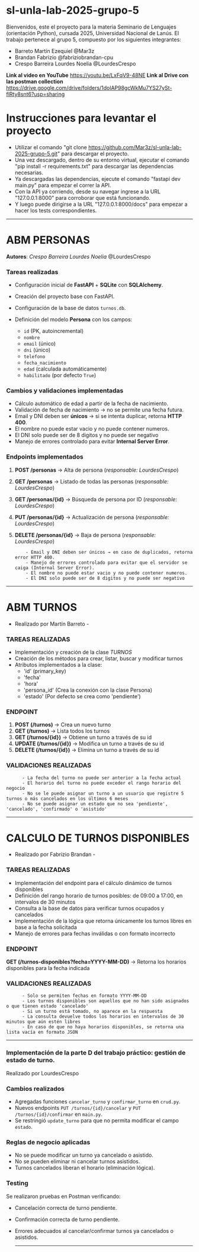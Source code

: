 # sl-unla-lab-2025-grupo-5

Bienvenidos, este el proyecto para la materia Seminario de Lenguajes (orientación Python), cursada 2025, Universidad Nacional de Lanús.
El trabajo pertenece al grupo 5, compuesto por los siguientes integrantes:
- Barreto Martín Ezequiel       @Mar3z
- Brandan Fabrizio              @fabriziobrandan-cpu
- Crespo Barreira Lourdes Noelia    @LourdesCrespo

**Link al video en YouTube** https://youtu.be/LxFqV9-48NE
**Link al Drive con las postman collection** https://drive.google.com/drive/folders/1dolAP98gcWkMu7YS27ySt-flRty8snt6?usp=sharing

# Instrucciones para levantar el proyecto
- Utilizar el comando "git clone https://github.com/Mar3z/sl-unla-lab-2025-grupo-5.git" para descargar el proyecto.
- Una vez descargado, dentro de su entorno virtual, ejecutar el comando "pip install -r requirements.txt" para descargar las dependencias necesarias.
- Ya descargadas las dependencias, ejecute el comando "fastapi dev main.py" para empezar el correr la API.
- Con la API ya corriendo, desde su navegar ingrese a la URL "127.0.0.1:8000" para corroborar que está funcionando.
- Y luego puede dirigirse a la URL "127.0.0.1:8000/docs" para empezar a hacer los tests correspondientes.

-------------------------------------------------------------------------------

# ABM PERSONAS

**Autores**: *Crespo Barreira Lourdes Noelia* @LourdesCrespo

### Tareas realizadas

* Configuración inicial de **FastAPI** + **SQLite** con **SQLAlchemy**.
* Creación del proyecto base con FastAPI.
* Configuración de la base de datos `turnos.db`.
* Definición del modelo **Persona** con los campos:

  * `id` (PK, autoincremental)
  * `nombre`
  * `email` (único)
  * `dni` (único)
  * `telefono`
  * `fecha_nacimiento`
  * `edad` (calculada automáticamente)
  * `habilitado` (por defecto `True`)

### Cambios y validaciones implementadas

* Cálculo automático de edad a partir de la fecha de nacimiento.
* Validación de fecha de nacimiento → no se permite una fecha futura.
* Email y DNI deben ser **únicos** → si se intenta duplicar, retorna **HTTP 400**.
* El nombre no puede estar vacio y no puede contener numeros.
* El DNI solo puede ser de 8 digitos y no puede ser negativo
* Manejo de errores controlado para evitar **Internal Server Error**.

### Endpoints implementados

1. **POST /personas** → Alta de persona (*responsable: LourdesCrespo*)
2. **GET /personas** → Listado de todas las personas (*responsable: LourdesCrespo*)
3. **GET /personas/{id}** → Búsqueda de persona por ID (*responsable: LourdesCrespo*)
4. **PUT /personas/{id}** → Actualización de persona (*responsable: LourdesCrespo*)
5. **DELETE /personas/{id}** → Baja de persona (*responsable: LourdesCrespo*)

           - Email y DNI deben ser únicos → en caso de duplicados, retorna error HTTP 400.
           - Manejo de errores controlado para evitar que el servidor se caiga (Internal Server Error).
           - El nombre no puede estar vacio y no puede contener numeros.
           - El DNI solo puede ser de 8 digitos y no puede ser negativo
---------------------------------------------------------------------------------------------

# ABM TURNOS
 - Realizado por Martín Barreto -

### TAREAS REALIZADAS
* Implementación y creación de la clase *TURNOS*
* Creación de los métodos para crear, listar, buscar y modificar turnos
* Atributos implementados a la clase:
  - 'id' (primary_key)
  - 'fecha'
  - 'hora'
  - 'persona_id' (Crea la conexión con la clase Persona)
  - 'estado' (Por defecto se crea como 'pendiente')

### ENDPOINT
 1. **POST (/turnos)** -> Crea un nuevo turno
 2. **GET (/turnos)** -> Lista todos los turnos
 3. **GET (/turnos/{id})** -> Obtiene un turno a través de su id
 4. **UPDATE (/turnos/{id})** -> Modifica un turno a través de su id
 5. **DELETE (/turnos/{id})** -> Elimina un turno a través de su id

### VALIDACIONES REALIZADAS
          - La fecha del turno no puede ser anterior a la fecha actual
          - El horario del turno no puede exceder el rango horario del negocio
          - No se le puede asignar un turno a un usuario que registre 5 turnos o más cancelados en los últimos 6 meses
          - No se puede asignar un estado que no sea 'pendiente', 'cancelado', 'confirmado' o 'asistido'

---------------------------------------------------------------------------------------------

# CALCULO DE TURNOS DISPONIBLES
 - Realizado por Fabrizio Brandan -

### TAREAS REALIZADAS
 * Implementación del endpoint para el cálculo dinámico de turnos disponibles
 * Definición del rango horario de turnos posibles: de 09:00 a 17:00, en intervalos de 30 minutos
 * Consulta a la base de datos para verificar turnos ocupados y cancelados
 * Implementación de la lógica que retorna únicamente los turnos libres en base a la fecha solicitada
 * Manejo de errores para fechas inválidas o con formato incorrecto

### ENDPOINT
 **GET (/turnos-disponibles?fecha=YYYY-MM-DD)** -> Retorna los horarios disponibles para la fecha indicada

### VALIDACIONES REALIZADAS
          - Solo se permiten fechas en formato YYYY-MM-DD
          - Los turnos disponibles son aquellos que no han sido asignados o que tienen estado 'cancelado'
          - Si un turno está tomado, no aparece en la respuesta
          - La consulta devuelve todos los horarios en intervalos de 30 minutos que aún estén libres
          - En caso de que no haya horarios disponibles, se retorna una lista vacía en formato JSON

---------------------------------------------------------------------------------------------------

### Implementación de la parte D del trabajo práctico: gestión de estado de turno.
Realizado por LourdesCrespo

### Cambios realizados
- Agregadas funciones `cancelar_turno` y `confirmar_turno` en `crud.py`.
- Nuevos endpoints `PUT /turnos/{id}/cancelar` y `PUT /turnos/{id}/confirmar` en `main.py`.
- Se restringió `update_turno` para que no permita modificar el campo `estado`.

### Reglas de negocio aplicadas
- No se puede modificar un turno ya cancelado o asistido.
- No se pueden eliminar ni cancelar turnos asistidos.
- Turnos cancelados liberan el horario (eliminación lógica).

### Testing
Se realizaron pruebas en Postman verificando:
- Cancelación correcta de turno pendiente.
- Confirmación correcta de turno pendiente.
- Errores adecuados al cancelar/confirmar turnos ya cancelados o asistidos.
  
  ----------------------------------------------------------------------------------------------------




